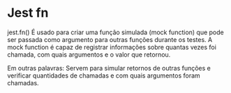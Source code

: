 # Jest fn

jest.fn() É usado para criar uma função simulada (mock function) que pode ser passada como argumento para outras funções durante os testes. A mock function é capaz de registrar informações sobre quantas vezes foi chamada, com quais argumentos e o valor que retornou.

Em outras palavras:
Servem para simular retornos de outras funções e verificar quantidades de chamadas e com quais argumentos foram chamadas.